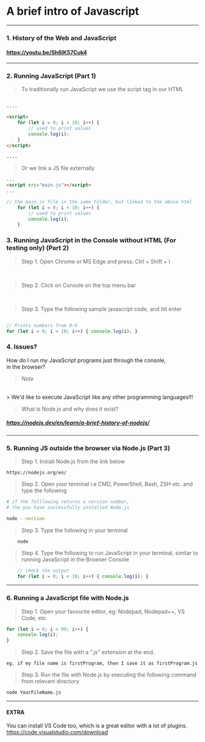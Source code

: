 # A brief intro of Javascript

---

### 1. History of the Web and JavaScript

#### https://youtu.be/Sh6lK57Cuk4 

---

### 2. Running JavaScript (Part 1)

> To traditionally run JavaScript we use the script tag in our HTML

```html

....

<script>
    for (let i = 0; i < 10; i++) {
        // used to print values
        console.log(i);
    }
</script>

....

```

> Or we link a JS file externally

```html
...
<script src="main.js"></script>
...
```

```js
// the main.js file in the same folder, but linked to the above html
    for (let i = 0; i < 10; i++) {
        // used to print values
        console.log(i);
    }
```

### 3. Running JavaScript in the Console without HTML (For testing only) (Part 2)

> Step 1. Open Chrome or MS Edge and press: Ctrl + Shift + I

<br>

> Step 2. Click on Console on the top menu bar

<br>

> Step 3. Type the following sample javascript code, and hit enter

```js

// Prints numbers from 0-9
for (let i = 0; i < 10; i++) { console.log(i); }

```

### 4. Issues?

How do I run my JavaScript programs just through the console, <br>
in the browser?
<br>

> *Note*
<br>
> We'd like to execute JavaScript like any other programming languages!!!

> What is Node.js and why does it exist?

##### https://nodejs.dev/en/learn/a-brief-history-of-nodejs/

<hr>

### 5. Running JS outside the browser via Node.js (Part 3)

> Step 1. Install Node.js from the link below
```
https://nodejs.org/en/
```

> Step 2. Open your terminal i.e CMD, PowerShell, Bash, ZSH etc. and type the following

```sh
# if the folllowing returns a version number, 
# the you have successfully installed Node.js

node --version

```

> Step 3. Type the following in your terminal

```sh
    node
```

> Step 4. Type the following to run JavaScript in your terminal, similar to running JavaScript in the Browser Console

```js
    // check the output
    for (let i = 0; i < 10; i++) { console.log(i); }
```

---

### 6. Running a JavaScript file with Node.js

> Step 1. Open your favourite editor, eg: Nodepad, Nodepad++, VS Code, etc

```js
for (let i = 0; i < 99; i++) {
    console.log(i);
}
```

> Step 2. Save the file with a ".js" extension at the end.

```
eg. if my file name is firstProgram, then I save it as firstProgram.js
```

> Step 3. Run the file with Node.js by executing the following command from relevant directory

```sh
node YourFileName.js
```

---

#### EXTRA
You can install VS Code too, which is a great editor with a lot of plugins. 
https://code.visualstudio.com/download





